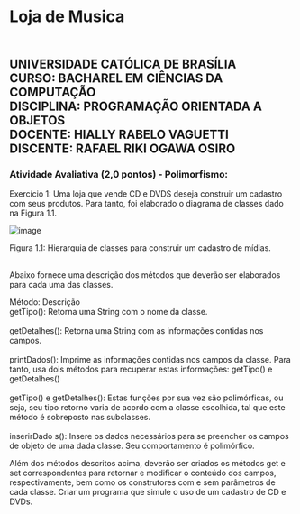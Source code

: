 # <H1> Loja de Musica </H1>

<div><H2>
<br>UNIVERSIDADE CATÓLICA DE BRASÍLIA
<br>CURSO: BACHAREL EM CIÊNCIAS DA COMPUTAÇÃO
<br>DISCIPLINA: PROGRAMAÇÃO ORIENTADA A OBJETOS
<br>DOCENTE: HIALLY RABELO VAGUETTI
<br>DISCENTE: RAFAEL RIKI OGAWA OSIRO</br>
</H2></div>

### Atividade Avaliativa (2,0 pontos) - Polimorfismo:

Exercício 1: Uma loja que vende CD e DVDS deseja construir um cadastro
com seus produtos. Para tanto, foi elaborado o diagrama de classes dado na
Figura 1.1.

![image](https://user-images.githubusercontent.com/79678821/199741031-07ca9f05-a276-43c6-b9aa-9a6e63692f62.png)

Figura 1.1: Hierarquia de classes para construir um cadastro de mídias.

<br>Abaixo fornece uma descrição dos métodos que deverão ser elaborados para cada uma das classes.

Método: Descrição
<br>getTipo(): Retorna uma String com o nome da classe.</br>
<br>getDetalhes(): Retorna uma String com as informações contidas nos campos.</br>
<br>printDados(): Imprime as informações contidas nos campos da classe. Para tanto, usa dois métodos para recuperar estas informações: getTipo() e getDetalhes()</br>
<br>getTipo() e getDetalhes(): Estas funções por sua vez são polimórficas, ou seja, seu tipo retorno varia de acordo com a classe escolhida, tal que este método é sobreposto nas subclasses.</br>
<br>inserirDado s(): Insere os dados necessários para se preencher os campos de objeto de uma dada classe. Seu comportamento é polimórfico.</br>

Além dos métodos descritos acima, deverão ser criados os métodos get e set correspondentes para retornar e modificar o conteúdo dos campos, respectivamente, bem como os construtores com e sem parâmetros de cada classe. Criar um programa que simule o uso de um cadastro de CD e DVDs.
